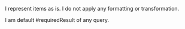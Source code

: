 I represent items as is. I do not apply any formatting or transformation.

I am default #requiredResult of any query.